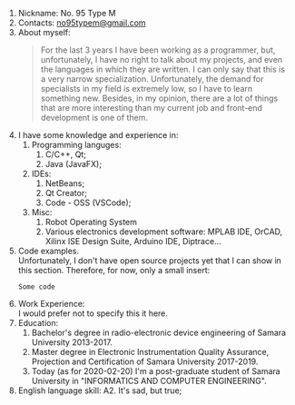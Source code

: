 1. Nickname: No. 95 Type M
2. Contacts: no95typem@gmail.com
3. About myself:
   > For the last 3 years I have been working as a programmer, but, unfortunately, I have no right to talk about my projects, and even the languages in which they are written. I can only say that this is a very narrow specialization.
Unfortunately, the demand for specialists in my field is extremely low, so I have to learn something new. Besides, in my opinion, there are a lot of things that are more interesting than my current job and front-end development is one of them.
4. I have some knowledge and experience in:
    1. Programming languges:
       1. C/C++, Qt;
       2. Java (JavaFX);
    2. IDEs:
       1. NetBeans;
       2. Qt Creator;
       3. Code - OSS (VSCode);
    3. Misc:
       1. Robot Operating System
       2. Various electronics development software: MPLAB IDE, OrCAD, Xilinx ISE Design Suite, Arduino IDE, Diptrace...
5. Code examples. <br>
   Unfortunately, I don't have open source projects yet that I can show in this section. Therefore, for now, only a small insert:
   ```
   Some code
   ```
6. Work Experience: <br>
   I would prefer not to specify this it here.
8. Education:
   1. Bachelor's degree in radio-electronic device engineering of Samara University 2013-2017.
   2. Master degree in Electronic Instrumentation Quality Assurance, Projection and Certification of Samara University 2017-2019.
   3. Today (as for 2020-02-20) I'm a post-graduate student of Samara University in "INFORMATICS AND COMPUTER ENGINEERING".
9. English language skill: A2. It's sad, but true;
